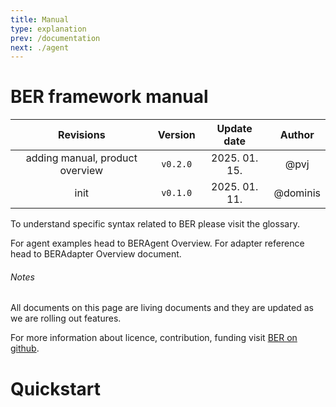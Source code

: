 ```yaml
---
title: Manual
type: explanation
prev: /documentation
next: ./agent
---
```


# BER framework manual

| Revisions                       | Version  | Update date   | Author |
|:-------------------------------:|:--------:|:-------------:|:------:|
| adding manual, product overview | `v0.2.0` | 2025. 01. 15. | @pvj   |
| init                            | `v0.1.0` | 2025. 01. 11. | @dominis       |


To understand specific syntax related to BER please visit the glossary.

For agent examples head to BERAgent Overview.
For adapter reference head to BERAdapter Overview document.

###### Notes
All documents on this page are living documents and they are updated as we are rolling out features.

For more information about licence, contribution, funding visit [BER on github](https://github.com/berbyte).


# Quickstart
